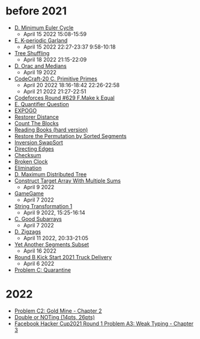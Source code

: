 # before 2021
- [D. Minimum Euler Cycle](https://codeforces.com/contest/1334/problem/D) 
  - April 15 2022 15:08-15:59
- [E. K-periodic Garland](https://codeforces.com/contest/1353/problem/E)
  - April 15 2022 22:27-23:37 9:58-10:18
- [Tree Shuffling](https://codeforces.com/contest/1363/problem/E)
  - April 18 2022 21:15-22:09 
- [D. Orac and Medians](https://codeforces.com/contest/1350/problem/D)
  - April 19 2022 
- [CodeCraft-20 C. Primitive Primes](https://codeforces.com/contest/1316/problem/C) 
  - April 20 2022 18:16-18:42 22:26-22:58 
  - April 21 2022 21:27-22:51 
- [Codeforces Round #629 F.Make k Equal](https://codeforces.com/contest/1328/problem/F)
- [E. Quantifier Question](https://codeforces.com/contest/1345/problem/E)
- [EXPOGO](https://codingcompetitions.withgoogle.com/codejam/round/000000000019fef2/00000000002d5b62)
- [Restorer Distance](https://codeforces.com/contest/1355/problem/E)
- [Count The Blocks](https://codeforces.com/contest/1327/problem/E)
- [Reading Books (hard version)](https://codeforces.com/contest/1374/problem/E2)
- [Restore the Permutation by Sorted Segments](https://codeforces.com/contest/1343/problem/F)
- [Inversion SwapSort](https://codeforces.com/contest/1375/problem/E)
- [Directing Edges](https://codeforces.com/contest/1385/problem/E)
- [Checksum](https://codingcompetitions.withgoogle.com/kickstart/round/0000000000436140/000000000068c2c3#problem)
- [Broken Clock](https://codingcompetitions.withgoogle.com/codejam/round/0000000000435baf/00000000007ae694)
- [Elimination](https://www.facebook.com/codingcompetitions/hacker-cup/2020/round-2/problems/B)
- [D. Maximum Distributed Tree](https://codeforces.com/contest/1401/problem/D)
- [Construct Target Array With Multiple Sums](https://leetcode.com/explore/featured/card/may-leetcoding-challenge-2021/599/week-2-may-8th-may-14th/3737/)
  - April 9 2022
- [GameGame](https://codeforces.com/contest/1383/problem/B) 
  - April 7 2022
- [String Transformation 1](https://codeforces.com/contest/1383/problem/A)
  - April 9 2022, 15:25-16:14
- [C. Good Subarrays](https://codeforces.com/contest/1398/problem/C) 
  - April 7 2022
- [D. Zigzags](https://codeforces.com/contest/1400/problem/D)
  - April 11 2022, 20:33-21:05
- [Yet Another Segments Subset](https://codeforces.com/contest/1399/problem/F) 
  - April 16 2022
- [Round B Kick Start 2021 Truck Delivery](https://codingcompetitions.withgoogle.com/kickstart/round/0000000000435a5b/000000000077a885#problem) 
  - April 6 2022
- [Problem C: Quarantine](https://www.facebook.com/codingcompetitions/hacker-cup/2020/round-1/problems/C)
# 2022
- [Problem C2: Gold Mine - Chapter 2](https://www.facebook.com/codingcompetitions/hacker-cup/2021/qualification-round/problems/C2)
- [Double or NOTing (14pts, 26pts)](https://codingcompetitions.withgoogle.com/codejam/round/00000000004362d7/00000000007c1139)
- [Facebook Hacker Cup2021 Round 1 Problem A3: Weak Typing - Chapter 3](https://www.facebook.com/codingcompetitions/hacker-cup/2021/round-1/problems/A3)